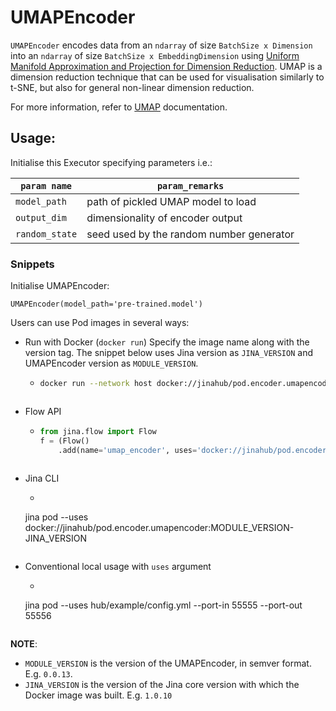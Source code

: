 # UMAPEncoder

`UMAPEncoder` encodes data from an `ndarray` of size `BatchSize x Dimension` into an `ndarray` of size `BatchSize x EmbeddingDimension` using [Uniform Manifold Approximation and Projection for Dimension Reduction](https://arxiv.org/abs/1802.03426).  UMAP is a dimension reduction technique that can be used for visualisation similarly to t-SNE, but also for general non-linear dimension reduction.

For more information, refer to [UMAP](https://github.com/lmcinnes/umap) documentation.

## Usage:

Initialise this Executor specifying parameters i.e.:

| `param name`    | `param_remarks`                          |
| --------------- | ---------------------------------------- |
| `model_path`    | path of pickled UMAP model to load       |
| `output_dim`    | dimensionality of encoder output         |
| `random_state`  | seed used by the random number generator |

### Snippets

Initialise UMAPEncoder:

`UMAPEncoder(model_path='pre-trained.model')`

Users can use Pod images in several ways:

- Run with Docker (`docker run`)
  Specify the image name along with the version tag. The snippet below uses Jina version as `JINA_VERSION` and UMAPEncoder version as `MODULE_VERSION`.
  - ```bash
    docker run --network host docker://jinahub/pod.encoder.umapencoder:MODULE_VERSION-JINA_VERSION --port-in 55555 --port-out 55556
  ```

- Flow API
  - ```python
    from jina.flow import Flow
    f = (Flow()
        .add(name='umap_encoder', uses='docker://jinahub/pod.encoder.umapencoder:MODULE_VERSION-JINA_VERSION')
  ```

- Jina CLI
  - ```bash
  jina pod --uses docker://jinahub/pod.encoder.umapencoder:MODULE_VERSION-JINA_VERSION
  ```

- Conventional local usage with `uses` argument 
  - ```bash
  jina pod --uses hub/example/config.yml --port-in 55555 --port-out 55556
  ```

**NOTE**:

- `MODULE_VERSION` is the version of the UMAPEncoder, in semver format. E.g. `0.0.13`.
- `JINA_VERSION` is the version of the Jina core version with which the Docker image was built. E.g. `1.0.10`
